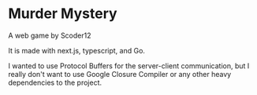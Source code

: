 # Murder Mystery

A web game by Scoder12

It is made with next.js, typescript, and Go.

I wanted to use Protocol Buffers for the server-client communication, but I really don't want to use Google Closure Compiler
or any other heavy dependencies to the project.
